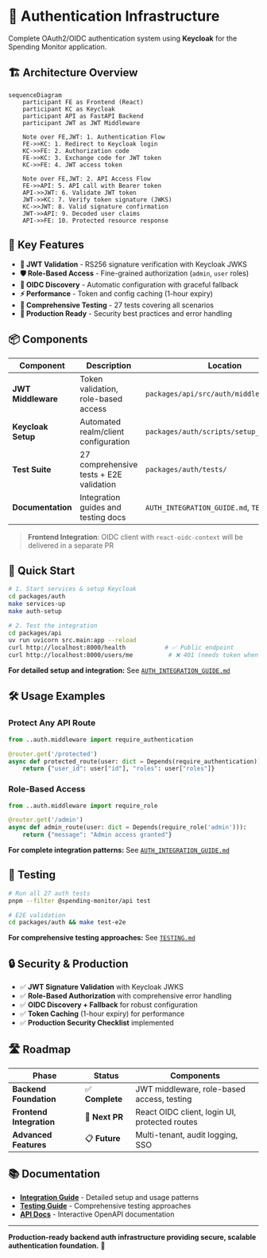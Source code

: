 # 🔐 Authentication Infrastructure

Complete OAuth2/OIDC authentication system using **Keycloak** for the Spending Monitor application.

## 🏗️ Architecture Overview

```mermaid
sequenceDiagram
    participant FE as Frontend (React)
    participant KC as Keycloak
    participant API as FastAPI Backend
    participant JWT as JWT Middleware
    
    Note over FE,JWT: 1. Authentication Flow
    FE->>KC: 1. Redirect to Keycloak login
    KC->>FE: 2. Authorization code
    FE->>KC: 3. Exchange code for JWT token
    KC->>FE: 4. JWT access token
    
    Note over FE,JWT: 2. API Access Flow  
    FE->>API: 5. API call with Bearer token
    API->>JWT: 6. Validate JWT token
    JWT->>KC: 7. Verify token signature (JWKS)
    KC->>JWT: 8. Valid signature confirmation
    JWT->>API: 9. Decoded user claims
    API->>FE: 10. Protected resource response
```

## 🎯 Key Features

- **🔑 JWT Validation** - RS256 signature verification with Keycloak JWKS
- **🛡️ Role-Based Access** - Fine-grained authorization (`admin`, `user` roles)
- **🔄 OIDC Discovery** - Automatic configuration with graceful fallback
- **⚡ Performance** - Token and config caching (1-hour expiry)
- **🧪 Comprehensive Testing** - 27 tests covering all scenarios
- **🚀 Production Ready** - Security best practices and error handling

## 📦 Components

| Component | Description | Location |
|-----------|-------------|----------|
| **JWT Middleware** | Token validation, role-based access | `packages/api/src/auth/middleware.py` |
| **Keycloak Setup** | Automated realm/client configuration | `packages/auth/scripts/setup_keycloak.py` |
| **Test Suite** | 27 comprehensive tests + E2E validation | `packages/auth/tests/` |
| **Documentation** | Integration guides and testing docs | `AUTH_INTEGRATION_GUIDE.md`, `TESTING.md` |

> **Frontend Integration**: OIDC client with `react-oidc-context` will be delivered in a separate PR

## 🚀 Quick Start

```bash
# 1. Start services & setup Keycloak
cd packages/auth
make services-up
make auth-setup

# 2. Test the integration  
cd packages/api
uv run uvicorn src.main:app --reload
curl http://localhost:8000/health           # ✅ Public endpoint
curl http://localhost:8000/users/me          # ❌ 401 (needs token when auth is integrated)
```

**For detailed setup and integration:** See [`AUTH_INTEGRATION_GUIDE.md`](./AUTH_INTEGRATION_GUIDE.md)

## 🛠️ Usage Examples

### **Protect Any API Route**
```python
from ..auth.middleware import require_authentication

@router.get('/protected')
async def protected_route(user: dict = Depends(require_authentication)):
    return {"user_id": user["id"], "roles": user["roles"]}
```

### **Role-Based Access**
```python
from ..auth.middleware import require_role

@router.get('/admin')  
async def admin_route(user: dict = Depends(require_role('admin'))):
    return {"message": "Admin access granted"}
```

**For complete integration patterns:** See [`AUTH_INTEGRATION_GUIDE.md`](./AUTH_INTEGRATION_GUIDE.md)

## 🧪 Testing

```bash
# Run all 27 auth tests
pnpm --filter @spending-monitor/api test

# E2E validation
cd packages/auth && make test-e2e
```

**For comprehensive testing approaches:** See [`TESTING.md`](./TESTING.md)

## 🔒 Security & Production

- ✅ **JWT Signature Validation** with Keycloak JWKS  
- ✅ **Role-Based Authorization** with comprehensive error handling
- ✅ **OIDC Discovery + Fallback** for robust configuration
- ✅ **Token Caching** (1-hour expiry) for performance
- ✅ **Production Security Checklist** implemented

## 🛣️ Roadmap

| Phase | Status | Components |
|-------|--------|------------|
| **Backend Foundation** | ✅ **Complete** | JWT middleware, role-based access, testing |
| **Frontend Integration** | 🔄 **Next PR** | React OIDC client, login UI, protected routes |
| **Advanced Features** | 📋 **Future** | Multi-tenant, audit logging, SSO |

## 📚 Documentation

- **[Integration Guide](./AUTH_INTEGRATION_GUIDE.md)** - Detailed setup and usage patterns
- **[Testing Guide](./TESTING.md)** - Comprehensive testing approaches  
- **[API Docs](http://localhost:8000/docs)** - Interactive OpenAPI documentation

---

**Production-ready backend auth infrastructure providing secure, scalable authentication foundation.** 🎉